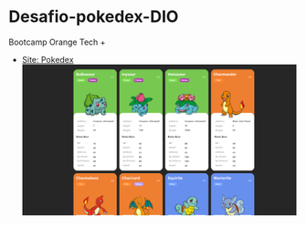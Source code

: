 # Desafio-pokedex-DIO

Bootcamp Orange Tech +

- [Site: Pokedex](https://desafio-pokedex-oo374ss18-matiash26.vercel.app/)
![pokedex](https://raw.githubusercontent.com/matiash26/Desafio-pokedex-DIO/main/public/pokedexProjeto.png)
